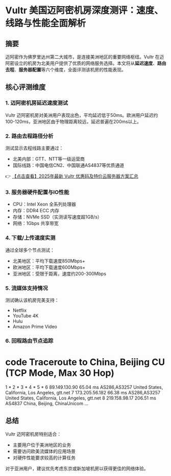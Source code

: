 # Vultr 美国迈阿密机房深度测评：速度、线路与性能全面解析

## 摘要
迈阿密作为佛罗里达州第二大城市，是连接美洲地区的重要网络枢纽。Vultr 在迈阿密设立的机房为北美用户提供了优质的网络服务选择。本文将从**延迟速度**、**路由去程**、**服务器配置**等六个维度，全面评测该机房的性能表现。

## 核心评测维度
### 1. 迈阿密机房延迟速度测试
Vultr 迈阿密机房对美洲用户表现出色，平均延迟低于50ms。欧洲用户延迟约100-120ms，亚洲地区由于物理距离较远，延迟普遍在200ms以上。

### 2. 路由去程路径分析
测试显示去程线路主要通过：
- 北美内部：GTT、NTT等一级运营商
- 国际线路：中国电信CN2、中国联通AS4837等优质通道

👉 [【点击查看】2025年最新 Vultr 优惠码及特价云服务器方案汇总](https://bit.ly/VuLtr)

### 3. 服务器硬件配置与IO性能
- CPU：Intel Xeon 全系列处理器
- 内存：DDR4 ECC 内存
- 存储：NVMe SSD（实测读写速度超1GB/s）
- 网络：1Gbps 共享带宽

### 4. 下载/上传速度实测
通过全球多个节点测试：
- 北美地区：平均下载速度850Mbps+
- 欧洲地区：平均下载速度600Mbps+
- 亚洲地区：受限于距离，速度约200-300Mbps

### 5. 流媒体支持情况
测试确认该机房完美支持：
- Netflix
- YouTube 4K
- Hulu
- Amazon Prime Video

### 6. 回程路由节点追踪
code
Traceroute to China, Beijing CU (TCP Mode, Max 30 Hop)
============================================================
1  * 
2  * 
3  * 
4  * 
5  * 
6  89.149.130.90  65.04 ms  AS286,AS3257  United States, California, Los Angeles, gtt.net
7  173.205.56.182  66.38 ms  AS286,AS3257  United States, California, Los Angeles, gtt.net
8  219.158.98.17  206.51 ms  AS4837  China, Beijing, ChinaUnicom
...

## 总结
Vultr 迈阿密机房特别适合：
- 主要用户位于美洲地区的业务
- 需要访问欧美流媒体的应用场景
- 对硬件性能要求较高的计算任务

对于亚洲用户，建议优先考虑东京或新加坡机房以获得更佳的网络体验。